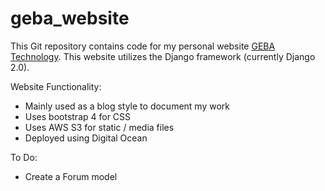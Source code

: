 # geba_website

This Git repository contains code for my personal website [GEBA Technology](https://www.geba.technology). This website utilizes the Django framework (currently Django 2.0).

Website Functionality:
- Mainly used as a blog style to document my work
- Uses bootstrap 4 for CSS
- Uses AWS S3 for static / media files
- Deployed using Digital Ocean

To Do:
- Create a Forum model
